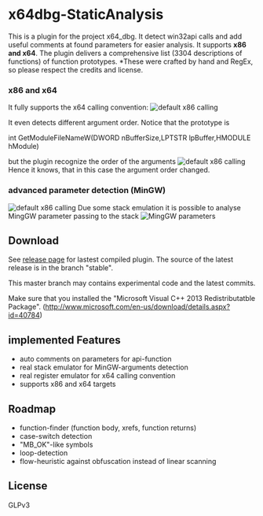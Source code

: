 x64dbg-StaticAnalysis
=====================
This is a plugin for the project x64_dbg. It detect win32api calls and add useful comments at found parameters for easier analysis. It supports **x86 and x64**.
The plugin delivers a comprehensive list (3304 descriptions of functions) of function prototypes. *These were crafted by hand and RegEx, so please respect the credits and license.

### x86 and x64
It fully supports the x64 calling convention:
![default x86 calling](https://raw.githubusercontent.com/x64dbg/x64dbg-StaticAnalysis/master/x64.PNG)

It even detects different argument order. Notice that the prototype is

   int GetModuleFileNameW(DWORD nBufferSize,LPTSTR lpBuffer,HMODULE hModule)

but the plugin recognize the order of the arguments
![default x86 calling](https://raw.githubusercontent.com/x64dbg/x64dbg-StaticAnalysis/master/x64_2.PNG)
Hence it knows, that in this case the argument order changed.


### advanced parameter detection (MinGW)

![default x86 calling](https://raw.githubusercontent.com/x64dbg/x64dbg-StaticAnalysis/master/analysis2.PNG)
Due some stack emulation it is possible to analyse MingGW parameter passing to the stack
![MingGW parameters](https://raw.githubusercontent.com/x64dbg/x64dbg-StaticAnalysis/master/analysis.PNG)

## Download
See [release page](https://github.com/x64dbg/x64dbg-StaticAnalysis/release) for lastest compiled plugin. The source of the latest release is in the branch "stable".

This master branch may contains experimental code and the latest commits.

Make sure that you installed the "Microsoft Visual C++ 2013 Redistributatble Package".
(http://www.microsoft.com/en-us/download/details.aspx?id=40784)


## implemented Features
- auto comments on parameters for api-function
- real stack emulator for MinGW-arguments detection
- real register emulator for x64 calling convention
- supports x86 and x64 targets

## Roadmap


- function-finder (function body, xrefs, function returns)
- case-switch detection
- "MB_OK"-like symbols
- loop-detection
- flow-heuristic against obfuscation instead of linear scanning

## License
GLPv3
